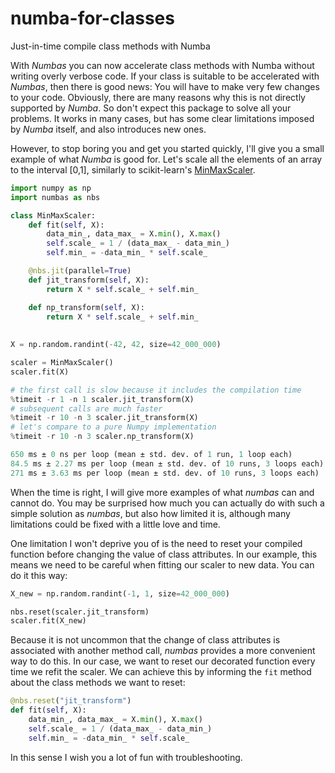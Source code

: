 # numba-for-classes
Just-in-time compile class methods with Numba

With *Numbas* you can now accelerate class methods with Numba without writing overly verbose code. 
If your class is suitable to be accelerated with *Numbas*, then there is good news: 
You will have to make very few changes to your code.
Obviously, there are many reasons why this is not directly supported by *Numba*. So don't expect this package to solve all your problems. 
It works in many cases, but has some clear limitations imposed by *Numba* itself, and also introduces new ones.

However, to stop boring you and get you started quickly, I'll give you a small example of what *Numba* is good for.
Let's scale all the elements of an array to the interval [0,1], similarly to scikit-learn's
[MinMaxScaler](https://scikit-learn.org/stable/modules/generated/sklearn.preprocessing.MinMaxScaler.html).


```python
import numpy as np
import numbas as nbs

class MinMaxScaler:
    def fit(self, X):
        data_min_, data_max_ = X.min(), X.max()
        self.scale_ = 1 / (data_max_ - data_min_)
        self.min_ = -data_min_ * self.scale_

    @nbs.jit(parallel=True)
    def jit_transform(self, X):
        return X * self.scale_ + self.min_

    def np_transform(self, X):
        return X * self.scale_ + self.min_
        
 
X = np.random.randint(-42, 42, size=42_000_000)

scaler = MinMaxScaler()
scaler.fit(X)

# the first call is slow because it includes the compilation time
%timeit -r 1 -n 1 scaler.jit_transform(X) 
# subsequent calls are much faster 
%timeit -r 10 -n 3 scaler.jit_transform(X)
# let's compare to a pure Numpy implementation
%timeit -r 10 -n 3 scaler.np_transform(X)

650 ms ± 0 ns per loop (mean ± std. dev. of 1 run, 1 loop each)
84.5 ms ± 2.27 ms per loop (mean ± std. dev. of 10 runs, 3 loops each)
271 ms ± 3.63 ms per loop (mean ± std. dev. of 10 runs, 3 loops each) 
```

When the time is right, I will give more examples of what *numbas* can and cannot do. 
You may be surprised how much you can actually do with such a simple solution as *numbas*, 
but also how limited it is, although many limitations could be fixed with a little love and time.

One limitation I won't deprive you of is the need to reset your compiled function before changing the 
value of class attributes.
In our example, this means we need to be careful when fitting our scaler to new data. 
You can do it this way:


```python
X_new = np.random.randint(-1, 1, size=42_000_000)

nbs.reset(scaler.jit_transform)
scaler.fit(X_new)
```

Because it is not uncommon that the change of class attributes is associated with another method call, 
*numbas* provides a more convenient way to do this.
In our case, we want to reset our decorated function every time we refit the scaler. We can achieve this 
by informing the ``fit`` method about the class methods we want to reset:

```python
@nbs.reset("jit_transform")
def fit(self, X):
    data_min_, data_max_ = X.min(), X.max()
    self.scale_ = 1 / (data_max_ - data_min_)
    self.min_ = -data_min_ * self.scale_
```

In this sense I wish you a lot of fun with troubleshooting.